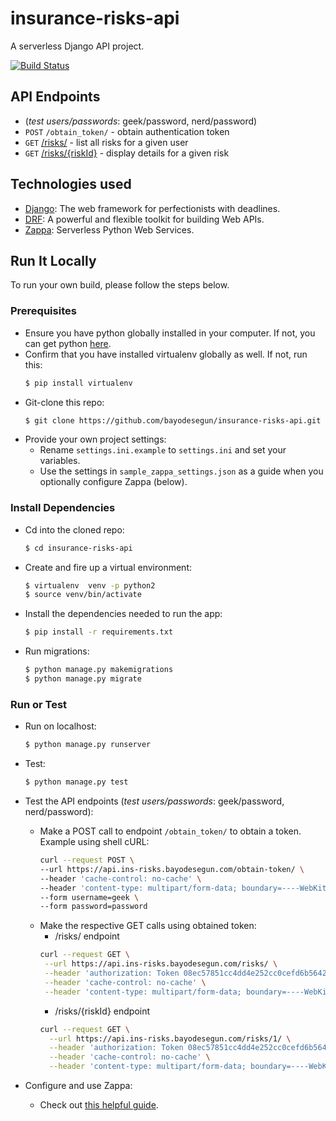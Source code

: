 # insurance-risks-api
A serverless Django API project. 

[![Build Status](https://travis-ci.org/bayodesegun/insurance-risks-api.svg?branch=master)](https://travis-ci.org/bayodesegun/insurance-risks-api)

## API Endpoints
- (*test users/passwords*: geek/password, nerd/password)
- ``POST`` ``/obtain_token/`` - obtain authentication token
- ``GET`` [/risks/](https://api.ins-risks.bayodesegun.com/risks/)  - list all risks for a given user
- ``GET`` [/risks/{riskId}](https://api.ins-risks.bayodesegun.com/risks/1) - display details for a given risk

## Technologies used
* [Django](https://www.djangoproject.com/): The web framework for perfectionists with deadlines.
* [DRF](http://www.django-rest-framework.org/): A powerful and flexible toolkit for building Web APIs.
* [Zappa](https://github.com/Miserlou/Zappa): Serverless Python Web Services.


## Run It Locally
To run your own build, please follow the steps below.

### Prerequisites
* Ensure you have python globally installed in your computer. If not, you can get python [here](https://www.python.org").
* Confirm that you have installed virtualenv globally as well. If not, run this:
  ```bash
  $ pip install virtualenv
  ```
* Git-clone this repo:
  ```bash
  $ git clone https://github.com/bayodesegun/insurance-risks-api.git
  ```
* Provide your own project settings:
  - Rename ```settings.ini.example``` to ```settings.ini``` and set your variables.
  - Use the settings in ```sample_zappa_settings.json``` as a guide when you optionally configure Zappa (below).

### Install Dependencies
* Cd into the cloned repo:
  ```bash
  $ cd insurance-risks-api
  ```
* Create and fire up a virtual environment:
  ```bash
  $ virtualenv  venv -p python2
  $ source venv/bin/activate
  ```
* Install the dependencies needed to run the app:
  ```bash
  $ pip install -r requirements.txt
  ```
* Run migrations:
  ```bash
  $ python manage.py makemigrations
  $ python manage.py migrate
  ```

### Run or Test
- Run on localhost:
  ```bash
  $ python manage.py runserver
  ```
- Test:
  ```bash
  $ python manage.py test
  ```
- Test the API endpoints (*test users/passwords*: geek/password, nerd/password):
  - Make a POST call to endpoint ```/obtain_token/``` to obtain a token. Example using shell cURL:
    ```bash
    curl --request POST \
    --url https://api.ins-risks.bayodesegun.com/obtain-token/ \
    --header 'cache-control: no-cache' \
    --header 'content-type: multipart/form-data; boundary=----WebKitFormBoundary7MA4YWxkTrZu0gW' \
    --form username=geek \
    --form password=password
    ```
  - Make the respective GET calls using obtained token: 
     - /risks/ endpoint
     ```bash
     curl --request GET \
      --url https://api.ins-risks.bayodesegun.com/risks/ \
      --header 'authorization: Token 08ec57851cc4dd4e252cc0cefd6b56421f3c35f6' \
      --header 'cache-control: no-cache' \
      --header 'content-type: multipart/form-data; boundary=----WebKitFormBoundary7MA4YWxkTrZu0gW'     
     ```
     - /risks/{riskId} endpoint
      ```bash
      curl --request GET \
        --url https://api.ins-risks.bayodesegun.com/risks/1/ \
        --header 'authorization: Token 08ec57851cc4dd4e252cc0cefd6b56421f3c35f6' \
        --header 'cache-control: no-cache' \
        --header 'content-type: multipart/form-data; boundary=----WebKitFormBoundary7MA4YWxkTrZu0gW'     
      ```
     
- Configure and use Zappa:
  - Check out [this helpful guide](https://edgarroman.github.io/zappa-django-guide/).
